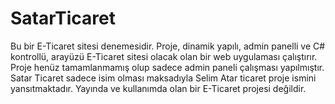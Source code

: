 # SatarTicaret

Bu bir E-Ticaret sitesi denemesidir. Proje, dinamik yapılı, admin panelli ve C# kontrollü, arayüzü E-Ticaret sitesi olacak olan bir web uygulaması çalıştırır.
Proje henüz tamamlanmamış olup sadece admin paneli çalışması yapılmıştır. Satar Ticaret sadece isim olması maksadıyla Selim Atar ticaret proje ismini yansıtmaktadır.
Yayında ve kullanımda olan bir E-Ticaret projesi değildir.
